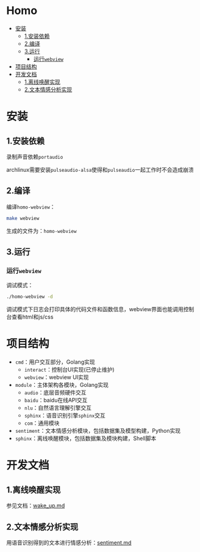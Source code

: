 Homo
======== 

<!-- TOC -->

- [安装](#安装)
    - [1.安装依赖](#1安装依赖)
    - [2.编译](#2编译)
    - [3.运行](#3运行)
        - [运行`webview`](#运行webview)
- [项目结构](#项目结构)
- [开发文档](#开发文档)
    - [1.离线唤醒实现](#1离线唤醒实现)
    - [2.文本情感分析实现](#2文本情感分析实现)

<!-- /TOC -->

# 安装

## 1.安装依赖

录制声音依赖`portaudio`

archlinux需要安装`pulseaudio-alsa`使得和`pulseaudio`一起工作时不会造成崩溃

## 2.编译

编译`homo-webview`：

```bash
make webview
```

生成的文件为：`homo-webview`

## 3.运行

### 运行`webview`

调试模式：

```bash
./homo-webview -d
```

调试模式下日志会打印具体的代码文件和函数信息，webview界面也能调用控制台查看html和js/css

# 项目结构

* `cmd`：用户交互部分，Golang实现
  * `interact`：控制台UI实现(已停止维护)
  * `webview`：webview UI实现
* `module`：主体架构各模块，Golang实现
  * `audio`：底层音频硬件交互
  * `baidu`：baidu在线API交互
  * `nlu`：自然语言理解引擎交互
  * `sphinx`：语音识别引擎`sphinx`交互
  * `com`：通用模块
* `sentiment`：文本情感分析模块，包括数据集及模型构建，Python实现
* `sphinx`：离线唤醒模块，包括数据集及模块构建，Shell脚本

# 开发文档

## 1.离线唤醒实现

参见文档：[wake_up.md](docs/wake_up.md)

## 2.文本情感分析实现

用语音识别得到的文本进行情感分析：[sentiment.md](docs/sentiment/sentiment.md)